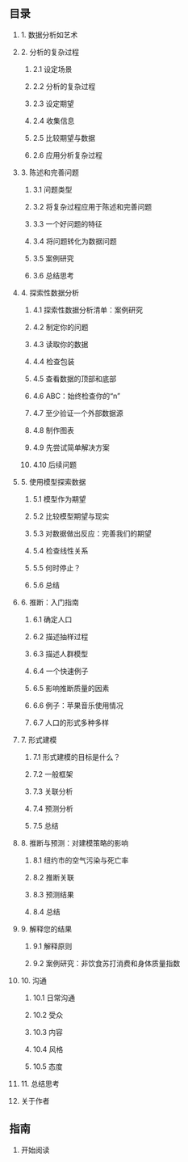 ## 目录

1.  1\. 数据分析如艺术

1.  2\. 分析的复杂过程

    1.  2.1 设定场景

    1.  2.2 分析的复杂过程

    1.  2.3 设定期望

    1.  2.4 收集信息

    1.  2.5 比较期望与数据

    1.  2.6 应用分析复杂过程

1.  3\. 陈述和完善问题

    1.  3.1 问题类型

    1.  3.2 将复杂过程应用于陈述和完善问题

    1.  3.3 一个好问题的特征

    1.  3.4 将问题转化为数据问题

    1.  3.5 案例研究

    1.  3.6 总结思考

1.  4\. 探索性数据分析

    1.  4.1 探索性数据分析清单：案例研究

    1.  4.2 制定你的问题

    1.  4.3 读取你的数据

    1.  4.4 检查包装

    1.  4.5 查看数据的顶部和底部

    1.  4.6 ABC：始终检查你的“n”

    1.  4.7 至少验证一个外部数据源

    1.  4.8 制作图表

    1.  4.9 先尝试简单解决方案

    1.  4.10 后续问题

1.  5\. 使用模型探索数据

    1.  5.1 模型作为期望

    1.  5.2 比较模型期望与现实

    1.  5.3 对数据做出反应：完善我们的期望

    1.  5.4 检查线性关系

    1.  5.5 何时停止？

    1.  5.6 总结

1.  6\. 推断：入门指南

    1.  6.1 确定人口

    1.  6.2 描述抽样过程

    1.  6.3 描述人群模型

    1.  6.4 一个快速例子

    1.  6.5 影响推断质量的因素

    1.  6.6 例子：苹果音乐使用情况

    1.  6.7 人口的形式多种多样

1.  7\. 形式建模

    1.  7.1 形式建模的目标是什么？

    1.  7.2 一般框架

    1.  7.3 关联分析

    1.  7.4 预测分析

    1.  7.5 总结

1.  8\. 推断与预测：对建模策略的影响

    1.  8.1 纽约市的空气污染与死亡率

    1.  8.2 推断关联

    1.  8.3 预测结果

    1.  8.4 总结

1.  9\. 解释您的结果

    1.  9.1 解释原则

    1.  9.2 案例研究：非饮食苏打消费和身体质量指数

1.  10\. 沟通

    1.  10.1 日常沟通

    1.  10.2 受众

    1.  10.3 内容

    1.  10.4 风格

    1.  10.5 态度

1.  11\. 总结思考

1.  关于作者

## 指南

1.  开始阅读
